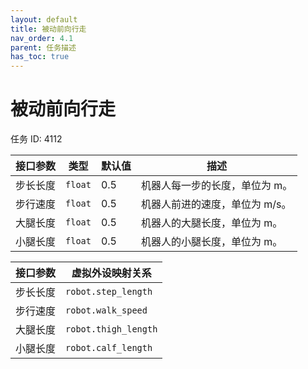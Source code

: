 ```yaml
---
layout: default
title: 被动前向行走
nav_order: 4.1
parent: 任务描述
has_toc: true
---
```


# 被动前向行走

任务 ID: 4112

| 接口参数 | 类型      | 默认值 | 描述                |
|------|---------|-----|-------------------|
| 步长长度 | `float` | 0.5 | 机器人每一步的长度，单位为 m。  |
| 步行速度 | `float` | 0.5 | 机器人前进的速度，单位为 m/s。 |
| 大腿长度 | `float` | 0.5 | 机器人的大腿长度，单位为 m。   |
| 小腿长度 | `float` | 0.5 | 机器人的小腿长度，单位为 m。   |

| 接口参数 | 虚拟外设映射关系             |
|------|----------------------|
| 步长长度 | `robot.step_length`  |
| 步行速度 | `robot.walk_speed`   |
| 大腿长度 | `robot.thigh_length` |
| 小腿长度 | `robot.calf_length`  |